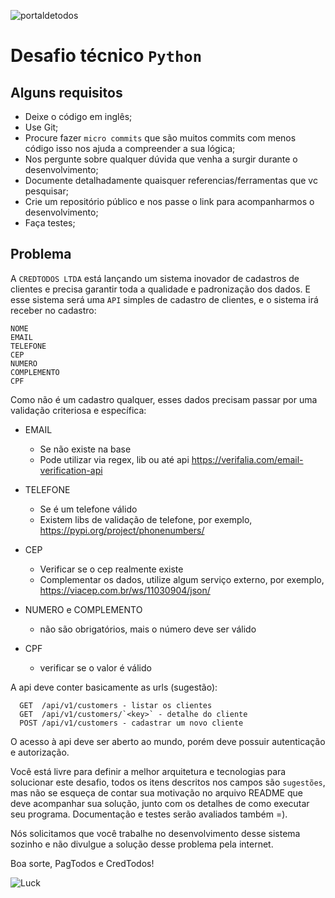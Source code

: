 ![portaldetodos](https://avatars0.githubusercontent.com/u/56608703?s=400&u=ae31a7a07d28895589b42ed0fcfc102c3d5bccff&v=4)

Desafio técnico `Python`
========================

Alguns requisitos
-----------------
  - Deixe o código em inglês;
  - Use Git;
  - Procure fazer `micro commits` que são muitos commits com menos código isso nos ajuda a compreender a sua lógica;
  - Nos pergunte sobre qualquer dúvida que venha a surgir durante o desenvolvimento;
  - Documente detalhadamente quaisquer referencias/ferramentas que vc pesquisar;
  - Crie um repositório público e nos passe o link para acompanharmos o desenvolvimento;
  - Faça testes;

Problema
--------

A `CREDTODOS LTDA` está lançando um sistema inovador de cadastros de clientes e precisa garantir toda a qualidade e padronização dos dados.
E esse sistema será uma `API` simples de cadastro de clientes, e o sistema irá receber no cadastro:
```shell
NOME
EMAIL
TELEFONE
CEP
NUMERO
COMPLEMENTO
CPF
```

Como não é um cadastro qualquer, esses dados precisam passar por uma validação criteriosa e específica:

- EMAIL
  - Se não existe na base
  - Pode utilizar via regex, lib ou até api https://verifalia.com/email-verification-api

- TELEFONE
  - Se é um telefone válido
  - Existem libs de validação de telefone, por exemplo, https://pypi.org/project/phonenumbers/

- CEP
  - Verificar se o cep realmente existe
  - Complementar os dados, utilize algum serviço externo, por exemplo, https://viacep.com.br/ws/11030904/json/

- NUMERO e COMPLEMENTO
  - não são obrigatórios, mais o número deve ser válido

- CPF
  - verificar se o valor é válido

A api deve conter basicamente as urls (sugestão):
```shell
  GET  /api/v1/customers - listar os clientes
  GET  /api/v1/customers/`<key>` - detalhe do cliente
  POST /api/v1/customers - cadastrar um novo cliente
```

O acesso à api deve ser aberto ao mundo, porém deve possuir autenticação e autorização.

Você está livre para definir a melhor arquitetura e tecnologias para solucionar este desafio, todos os itens descritos nos campos são `sugestões`, mas não se esqueça de contar sua motivação no arquivo README que deve acompanhar sua solução, junto com os detalhes de como executar seu programa. Documentação e testes serão avaliados também =).

Nós solicitamos que você trabalhe no desenvolvimento desse sistema sozinho e não divulgue a solução desse problema pela internet.

Boa sorte,
PagTodos e CredTodos!

![Luck](https://media.tenor.com/images/e026ce9d75219c8d82277ddf0558ee2b/tenor.gif)
